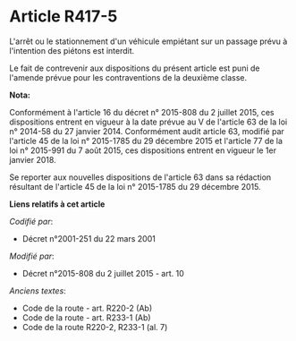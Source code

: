 # Article R417-5

L'arrêt ou le stationnement d'un véhicule empiétant sur un passage prévu à l'intention des piétons est interdit. 

Le fait de contrevenir aux dispositions du présent article est puni de l'amende prévue pour les contraventions de la deuxième
classe.

**Nota:**

Conformément à l'article 16 du décret n° 2015-808 du 2 juillet 2015, ces dispositions entrent en vigueur à la date prévue au
V de l'article 63 de la loi n° 2014-58 du 27 janvier 2014. Conformément audit article 63, modifié par l'article 45 de la loi
n° 2015-1785 du 29 décembre 2015 et l'article 77 de la loi n° 2015-991 du 7 août 2015, ces dispositions entrent en vigueur le
1er janvier 2018. 

Se reporter aux nouvelles dispositions de l'article 63 dans sa rédaction résultant de l'article 45 de la loi n° 2015-1785 du
29 décembre 2015.

**Liens relatifs à cet article**

_Codifié par_:

  - Décret n°2001-251 du 22 mars 2001

_Modifié par_:

  - Décret n°2015-808 du 2 juillet 2015 - art. 10

_Anciens textes_:

  - Code de la route - art. R220-2 (Ab)
  - Code de la route - art. R233-1 (Ab)
  - Code de la route R220-2, R233-1 (al. 7)
